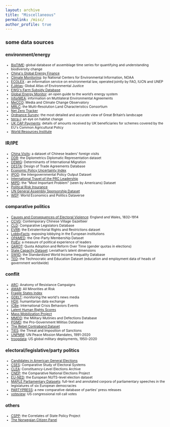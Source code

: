 ```yaml
---
layout: archive
title: "Miscellaneous"
permalink: /misc/
author_profile: true
---
```

### some data sources
#### environment/energy
<ul style="font-size:0.75em;">
<li><a href="https://doi.org/10.1111/geb.12729" target="_blank">BioTIME</a>: global database of assemblage time series for quantifying and understanding biodiversity change</li>
<li><a href="https://www.bu.edu/cgef/#/all/Country" target="_blank">China's Global Energy Finance</a></li>
<li><a href="https://www.ncei.noaa.gov/access/monitoring/products/" target="_blank">Climate Monitoring</a>: by National Centers for Environmental Information, NOAA</li>
<li><a href="https://www.ecolex.org" target="_blank">ECOLEX</a> : an information service on environmental law, operated jointly by FAO, IUCN and UNEP</li>
<li><a href="https://ejatlas.org" target="_blank">EJAtlas</a>: Global Atlas of Environmental Justice</li>
<li><a href="https://farm.ewg.org/index.php" target="_blank">EWG's Farm Subsidy Database</a></li>
<li><a href="https://globalenergymonitor.org" target="_blank">Global Energy Monitor</a>: an open guide to the world’s energy system</li>
<li><a href="https://www.informea.org/en" target="_blank">InforMEA</a>: information on Multilateral Environmental Agreements</li>
<li><a href="https://sciencepolicy.colorado.edu/icecaps/research/media_coverage/index.html" target="_blank">MeCCO</a>: Media and Climate Change Observatory</li>
<li><a href="https://www.mrlc.gov" target="_blank">MRLC</a>: the Multi-Resolution Land Characteristics Consortium</li>
<li><a href="https://zerotracker.net" target="_blank">Net Zero Tracker</a></li>
<li><a href="https://osdatahub.os.uk" target="_blank">Ordnance Survey</a>: the most detailed and accurate view of Great Britain’s landscape</li>
<li><a href="http://www.terra-i.org/terra-i.html" target="_blank">terra-i</a>: an eye on habitat change</li>
<li><a href="https://cap-payments.defra.gov.uk/Default.aspx" target="_blank">UK CAP Payments</a>: details of amounts received by UK beneficiaries for schemes covered by the EU's Common Agricultural Policy</li>
<li><a href="https://www.wri.org/data" target="_blank">World Resources Institute</a></li>
</ul>

#### IR/IPE
<ul style="font-size:0.75em;">
<li> <a href="https://doi.org/10.1007/s11558-022-09459-z" target="_blank">China Visits</a>: a dataset of Chinese leaders’ foreign visits</li>
<li> <a href="https://10.1177/0022343320929740" target="_blank">DDR</a>: the Diplometrics Diplomatic Representation dataset</li>
<li> <a href="https://www.migrationinstitute.org/data/demig-data" target="_blank">DEMIG</a>: Determinants of International Migration</li>
<li> <a href="https://www.designoftradeagreements.org" target="_blank">DESTA</a>: Design of Trade Agreements Database</li>
<li> <a href="https://www.policyuncertainty.com/index.html" target="_blank">Economic Policy Uncertainty Index</a></li>
<li> <a href="https://doi.org/10.1007/s11558-023-09492-6" target="_blank">IPOD</a>: the Intergovernmental Policy Output Dataset</li>
<li> <a href="https://who-where-when.ceias.eu" target="_blank">International Travel of the PRC Leadership</a></li>
<li> <a href="https://doi.org/10.1177/0738894217691463" target="_blank">MIPD</a>: the "Most Important Problem" (seen by Americans) Dataset</li>
<li> <a href="https://doi.org/10.1177/0022002719875754" target="_blank">Political Risk Insurance</a></li>
<li> <a href="https://doi.org/10.1093/isq/sqac008" target="_blank">UN General Assembly Sponsorship Dataset</a></li>
<li> <a href="http://ncgg.princeton.edu/wep/dataverse.html" target="_blank">WEP</a>: World Economics and Politics Dataverse</li>
</ul>

#### comparative politics
<ul style="font-size:0.75em;">
<li> <a href="http://victorianelectionviolence.uk" target="_blank">Causes and Consequences of Electoral Violence</a>: England and Wales, 1832–1914</li>
<li> <a href="https://www.chinesevillagedata.library.pitt.edu/index.html" target="_blank">CCVG</a>: Contemporary Chinese Village Gazetteer</li>
<li> <a href="https://doi.org/10.1017/S0007123420000897" target="_blank">CLD</a>: Comparative Legislators Database</li>
<li> <a href="https://doi.org/10.1177/00104140221115169" target="_blank">EVRR</a>: the Extraterritorial Rights and Restrictions dataset</li>
<li> <a href="https://www.lobbyfacts.eu/search-all" target="_blank">LobbyFacts</a>: exposing lobbying in the European institutions</li>
<li> <a href="https://10.1177/00223433231155278" target="_blank">OPAMED</a>: the One-Party Membership Dataset</li>
<li> <a href="https://doi.org/10.1017/S0007123421000107" target="_blank">PolEx</a>: a measure of political experience of leaders</li>
<li> <a href="https://doi.org/10.5129/001041519X15647434969795" target="_blank">QAROT</a>: Quota Adoption and Reform Over Time (gender quotas in elections)</li>
<li> <a href="https://doi.org/10.1086/715066" target="_blank">State Capacity Dataset</a>: Leviathan’s latent dimensions</li>
<li> <a href="https://doi.org/10.1111/ssqu.12795" target="_blank">SWIID</a>: the Standardized World Income Inequality Database</li>
<li> <a href="https://link.springer.com/article/10.1007/s11558-022-09461-5" target="_blank">TED</a>: the Technocratic and Education Dataset (education and employment data of heads of government worldwide)</li>
</ul>

#### conflit
<ul style="font-size:0.75em;">
<li> <a href="https://doi.org/10.1177/00223433211029512" target="_blank">ARC</a>: Anatomy of Resistance Campaigns </li>
<li> <a href="https://doi.org/10.1177/0022002717719974" target="_blank">AMAR</a>: All Minorities at Risk</li>
<li> <a href="https://fragilestatesindex.org" target="_blank">Fragile States Index</a></li>
<li> <a href="https://www.gdeltproject.org" target="_blank">GDELT</a>: monitoring the world's news media</li>
<li> <a href="https://data.humdata.org" target="_blank">HDX</a>: humanitarian data exchange</li>
<li> <a href="https://www.crisisevents.org/index.html" target="_blank">ICBe</a>: International Crisis Behaviors Events</li>
<li> <a href="https://doi.org/10.1017/psrm.2013.15" target="_blank">Latent Human Rights Scores</a></li>
<li> <a href="https://massmobilization.github.io" target="_blank">Mass Mobilization Project</a></li>
<li> <a href="https://massmobilization.github.io" target="_blank">MMDD</a>: the Military Mutinies and Defections Database</li>
<li> <a href="https://doi.org/10.1177/00223433211020092" target="_blank">PGMD</a>: the Pro-Government Militias Database</li>
<li> <a href="https://doi.org/10.1177/0022343317740621" target="_blank">The Rebel Contraband Dataset</a></li>
<li> <a href="https://doi.org/10.1177/0738894213520379" target="_blank">TIES</a>: the Threat and Imposition of Sanctions</li>
<li> <a href="https://www.peacemissions.info" target="_blank">UNPMM</a>: UN Peace Mission Mandates, 1991-2020</li>
<li> <a href="https://doi.org/10.1177/07388942211030885" target="_blank">troopdata</a>: US global military deployments, 1950–2020</li>
</ul>

#### electoral/legislative/party politics
<ul style="font-size:0.75em;">
<li> <a href="https://doi.org/10.7910/DVN/DGDRDT" target="_blank">Candidates in American General Elections</a></li>
<li> <a href="https://cses.org" target="_blank">CSES</a>: Comparative Study of Electoral Systems</li>
<li> <a href="https://electiondataarchive.org" target="_blank">CLEA</a>: Constituency-Level Elections Archive</li>
<li> <a href="https://u.osu.edu/cnep/" target="_blank">CNEP</a>: the Comparative National Elections Project</li>
<li> <a href="https://doi.org/10.1177/13540688221083553" target="_blank">EU-NED</a>: the European NUTS-level election dataset</li>
<li> <a href="https://doi.org/10.7910/DVN/9MN0RL" target="_blank">MAPLE Parliamentary Datasets</a>: full-text and annotated corpora of parliamentary speeches in the legislatures of six European democracies</li>
<li> <a href="https://10.1177/20531680231183512" target="_blank">PARTYPRESS</a>: a new comparative database of parties’ press releases</li>
<li> <a href="https://voteview.com/about" target="_blank">voteview</a>: US congressional roll call votes</li>
</ul>

#### others
<ul style="font-size:0.75em;">
<li> <a href="https://10.1017/spq.2021.17" target="_blank">CSPP</a>: the Correlates of State Policy Project</li>
<li> <a href="https://www.uib.no/en/digsscore/122111/norwegian-citizen-panel" target="_blank">The Norwegian Citizen Panel</a></li>
</ul>
